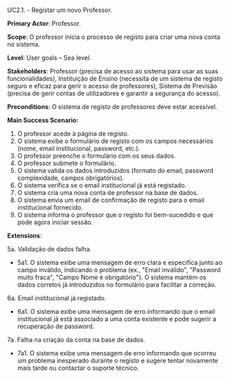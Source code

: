 UC2.1. - Registar um novo Professor.

**Primary Actor**: Professor.

**Scope**: O professor inicia o processo de registo para criar uma nova conta no sistema.

**Level**: User goals – Sea level.

**Stakeholders**: Professor (precisa de acesso ao sistema para usar as suas funcionalidades), Instituição de Ensino (necessita de um sistema de registo seguro e eficaz para gerir o acesso de professores), Sistema de Previsão (precisa de gerir contas de utilizadores e garantir a segurança do acesso).

**Preconditions**: O sistema de registo de professores deve estar acessível.

**Main Success Scenario:**
1. O professor acede à página de registo.
2. O sistema exibe o formulário de registo com os campos necessários (nome, email institucional, password, etc.).
3. O professor preenche o formulário com os seus dados.
4. O professor submete o formulário.
5. O sistema valida os dados introduzidos (formato do email, password complexidade, campos obrigatórios).
6. O sistema verifica se o email institucional já está registado.
7. O sistema cria uma nova conta de professor na base de dados.
8. O sistema envia um email de confirmação de registo para o email institucional fornecido.
9. O sistema informa o professor que o registo foi bem-sucedido e que pode agora iniciar sessão.

**Extensions**:

5a. Validação de dados falha.
- 5a1. O sistema exibe uma mensagem de erro clara e específica junto ao campo inválido, indicando o problema (ex., "Email inválido", "Password muito fraca", "Campo Nome é obrigatório"). O sistema mantém os dados corretos já introduzidos no formulário para facilitar a correção.

6a. Email institucional já registado.
- 6a1. O sistema exibe uma mensagem de erro informando que o email institucional já está associado a uma conta existente e pode sugerir a recuperação de password.

7a. Falha na criação da conta na base de dados.
- 7a1. O sistema exibe uma mensagem de erro informando que ocorreu um problema inesperado durante o registo e sugere tentar novamente mais tarde ou contactar o suporte técnico.